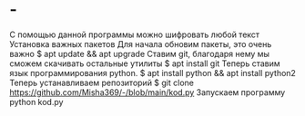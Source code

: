 # -
С помощью данной программы можно шифровать любой текст 
Установка важных пакетов
Для начала обновим пакеты, это очень важно
$ apt update && apt upgrade
Ставим git, благодаря нему мы сможем скачивать остальные утилиты 
$ apt install git
Теперь ставим язык программирования python.
$ apt install python && apt install python2
Теперь устанавливаем репозиторий
$ git clone https://github.com/Misha369/-/blob/main/kod.py
Запускаем программу
python kod.py
